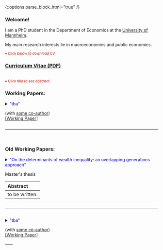 {::options parse_block_html="true" /}

### Welcome!

I am a PhD student in the Department of Economics at the [University of Mannheim](https://www.vwl.uni-mannheim.de/en/).

My main research interests lie in macroeconomics and public economics.

<font color="scarlet"><i><small>&diams; Click below to download CV.</small></i></font> 
### [Curriculum Vitae (PDF)](Hack_Lukas-CV.pdf)

<br>
<font color="scarlet"><i><small>&diams; Click title to see abstract.</small></i></font>  


### Working Papers:
<details>
  <summary markdown="span"><font color="blue">"tba"</font>
    
  (with [some co-author](www.kicker.de))
  <br><a href="www.kicker.de"><u>[Working Paper]</u></a> </summary>
  
  | **Abstract**          |
  |:---------------------------|
  | Some abstract. |
  
 </details>
 
 ----
 
 <br>
 
 
### Old Working Papers:
<details>
  <summary markdown="span"><font color="blue">"On the determinants of wealth inequality: an overlapping generations approach"</font>
    
  Master's thesis
  
  | **Abstract**          |
  |:---------------------------|
  | to be written. |
  
 </details>
 
 ----
 <br>

<details>
  <summary markdown="span"><font color="blue">"tba"</font>
    
  (with [some co-author](www.kicker.de))
  <br><a href="www.kicker.de"><u>[Working Paper]</u></a> </summary>
  
  | **Abstract**          |
  |:---------------------------|
  | Some abstract. |
  
 </details>
 ----
